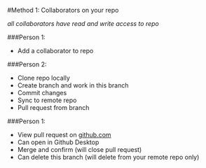 #Method 1: Collaborators on your repo

*all collaborators have read and write access to repo*

###Person 1:
- Add a collaborator to repo

###Person 2:
- Clone repo locally
- Create branch and work in this branch
- Commit changes
- Sync to remote repo
- Pull request from branch

###Person 1:
- View pull request on [github.com](https://github.com)
- Can open in Github Desktop
- Merge and confirm (will close pull request)
- Can delete this branch (will delete from your remote repo only)
